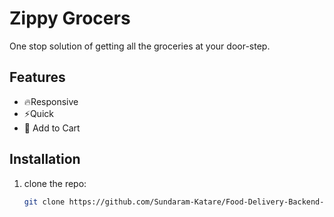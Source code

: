 # Zippy Grocers

One stop solution of getting all the groceries at your door-step.

## Features
- 🔥Responsive
- ⚡Quick 
- 🚀 Add to Cart

## Installation

1. clone the repo:
     ```sh
   git clone https://github.com/Sundaram-Katare/Food-Delivery-Backend-ZippyGrocers